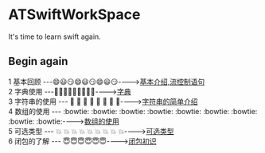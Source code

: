# ATSwiftWorkSpace
It's time to learn swift again.

## Begin again

1 基本回顾 ---:smile::smiley::smirk::smile::smiley::smirk::smile::smiley::smirk:---->[基本介绍,流控制语句](https://github.com/AlexanderYeah/ATSwiftWorkSpace/blob/master/Lession1/lession1.md)  
2 字典使用 ---:rocket::rocket::rocket::rocket::rocket::rocket::rocket::rocket::rocket:---->[字典](https://github.com/AlexanderYeah/ATSwiftWorkSpace/blob/master/Lession2/dict.md)  
3 字符串的使用 --- :metal: :metal: :metal: :metal: :metal: :metal: :metal: :metal:---->[字符串的简单介绍](https://github.com/AlexanderYeah/ATSwiftWorkSpace/blob/master/Lession3/str.md)  
4 数组的使用 --- :bowtie: :bowtie: :bowtie: :bowtie: :bowtie: :bowtie: :bowtie: :bowtie: :bowtie:---->[数组的使用](https://github.com/AlexanderYeah/ATSwiftWorkSpace/blob/master/Lession4/array.md)  
5 可选类型 --- :boom: :boom: :boom: :boom: :boom: :boom: :boom: :boom: :boom:---->[可选类型](https://github.com/AlexanderYeah/ATSwiftWorkSpace/blob/master/Lession5/optional.md)  
6 闭包的了解 ---  :innocent::innocent::innocent::innocent::innocent::innocent:---->[闭包初识](https://github.com/AlexanderYeah/ATSwiftWorkSpace/edit/master/Lession7/closures1.md)


